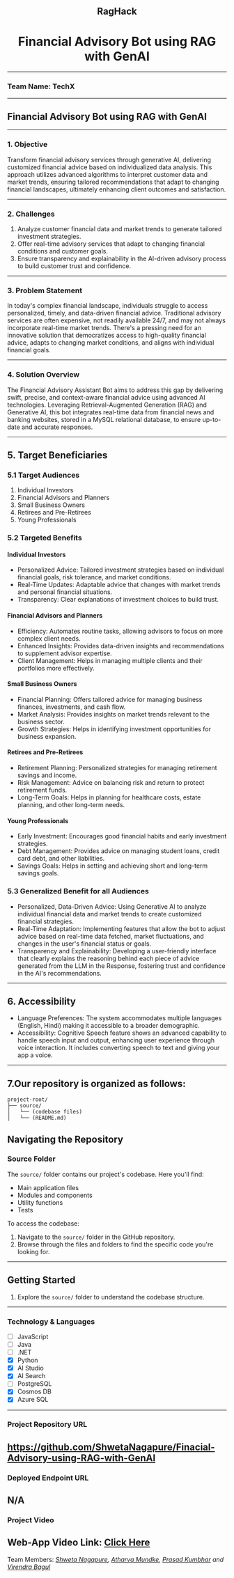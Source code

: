 <div align="center">
    <h2>RagHack</h2>
    <h1>Financial Advisory Bot using RAG with GenAI</h1>

</div>

---
### Team Name: TechX

---

## Financial Advisory Bot using RAG with GenAI

---

### 1. Objective
Transform financial advisory services through generative AI, delivering customized financial advice based on individualized data analysis. This approach utilizes advanced algorithms to interpret customer data and market trends, ensuring tailored recommendations that adapt to changing financial landscapes, ultimately enhancing client outcomes and satisfaction.

---

### 2. Challenges
1. Analyze customer financial data and market trends to generate tailored investment strategies.
2. Offer real-time advisory services that adapt to changing financial conditions and customer goals.
3. Ensure transparency and explainability in the AI-driven advisory process to build customer trust and confidence.
---

### 3. Problem Statement
In today's complex financial landscape, individuals struggle to access personalized, timely, and data-driven financial advice. Traditional advisory services are often expensive, not readily available 24/7, and may not always incorporate real-time market trends. There's a pressing need for an innovative solution that democratizes access to high-quality financial advice, adapts to changing market conditions, and aligns with individual financial goals.

---

### 4. Solution Overview
The Financial Advisory Assistant Bot aims to address this gap by delivering swift, precise, and context-aware financial advice using advanced AI technologies. Leveraging Retrieval-Augmented Generation (RAG) and Generative AI, this bot integrates real-time data from financial news and banking websites, stored in a MySQL relational database, to ensure up-to-date and accurate responses.

---
## 5. Target Beneficiaries

### 5.1 Target Audiences
1. Individual Investors
2. Financial Advisors and Planners
3. Small Business Owners
4. Retirees and Pre-Retirees
5. Young Professionals

### 5.2 Targeted Benefits

#### Individual Investors
- Personalized Advice: Tailored investment strategies based on individual financial goals, risk tolerance, and market conditions.
- Real-Time Updates: Adaptable advice that changes with market trends and personal financial situations.
- Transparency: Clear explanations of investment choices to build trust.
#### Financial Advisors and Planners
- Efficiency: Automates routine tasks, allowing advisors to focus on more complex client needs.
- Enhanced Insights: Provides data-driven insights and recommendations to supplement advisor expertise.
- Client Management: Helps in managing multiple clients and their portfolios more effectively.

#### Small Business Owners
- Financial Planning: Offers tailored advice for managing business finances, investments, and cash flow.
- Market Analysis: Provides insights on market trends relevant to the business sector.
- Growth Strategies: Helps in identifying investment opportunities for business expansion.

#### Retirees and Pre-Retirees
- Retirement Planning: Personalized strategies for managing retirement savings and income.
- Risk Management: Advice on balancing risk and return to protect retirement funds.
- Long-Term Goals: Helps in planning for healthcare costs, estate planning, and other long-term needs.
#### Young Professionals
- Early Investment: Encourages good financial habits and early investment strategies.
- Debt Management: Provides advice on managing student loans, credit card debt, and other liabilities.
- Savings Goals: Helps in setting and achieving short and long-term savings goals.

### 5.3 Generalized Benefit for all Audiences
- Personalized, Data-Driven Advice: Using Generative AI to analyze individual financial data and market trends to create customized financial strategies.
- Real-Time Adaptation: Implementing features that allow the bot to adjust advice based on real-time data fetched, market fluctuations, and changes in the user's financial status or goals.
- Transparency and Explainability: Developing a user-friendly interface that clearly explains the reasoning behind each piece of advice generated from the LLM in the Response, fostering trust and confidence in the AI's recommendations.

---
## 6. Accessibility
- Language Preferences: The system accommodates multiple languages (English, Hindi) making it accessible to a broader demographic.
- Accessibility: Cognitive Speech feature shows an advanced capability to handle speech input and output, enhancing user experience through voice interaction. It includes converting speech to text and giving your app a voice.

---
## 7.Our repository is organized as follows:

```
project-root/
├── source/
│   └── (codebase files)
│   └── (README.md)
```
## Navigating the Repository

### Source Folder

The `source/` folder contains our project's codebase. Here you'll find:

- Main application files
- Modules and components
- Utility functions
- Tests

To access the codebase:

1. Navigate to the `source/` folder in the GitHub repository.
2. Browse through the files and folders to find the specific code you're looking for.
---

## Getting Started
1. Explore the `source/` folder to understand the codebase structure.
---
### Technology & Languages

- [ ] JavaScript
- [ ] Java
- [ ] .NET
- [X] Python
- [X] AI Studio
- [X] AI Search
- [ ] PostgreSQL
- [X] Cosmos DB
- [X] Azure SQL
---
### Project Repository URL

https://github.com/ShwetaNagapure/Finacial-Advisory-using-RAG-with-GenAI
---
### Deployed Endpoint URL

N/A
---
### Project Video

Web-App Video Link: <a href="https://drive.google.com/file/d/1W-Naj5z4EGK2QzWuOwBjRH879T2go4L8/view?usp=sharing">Click Here</a>
---
<div>
    Team Members: <i> <a href="https://www.linkedin.com/in/shweta-nagapure-4612a2269/">Shweta Nagapure</a>, <a href="mailto:atharvamundke22@gmail.com">Atharva Mundke</a>, <a href="https://www.linkedin.com/in/prasad-kumbhar-/">Prasad Kumbhar</a> and <a href="https://www.linkedin.com/in/virendra-bagul-141786250/">Virendra Bagul</a></i>
</div>
